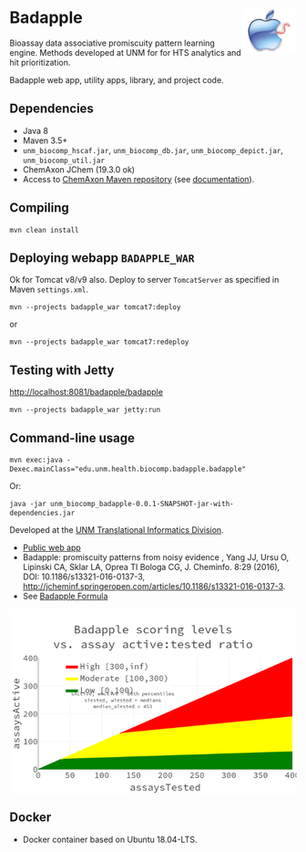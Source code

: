 # Badapple <img align="right" src="doc/images/BadappleWorm.png" height="80">

Bioassay data associative promiscuity pattern learning engine. 
Methods developed at UNM for for HTS analytics and hit prioritization.

Badapple web app, utility apps, library, and project code.

## Dependencies

* Java 8
* Maven 3.5+
* `unm_biocomp_hscaf.jar`, `unm_biocomp_db.jar`, `unm_biocomp_depict.jar`, `unm_biocomp_util.jar`
* ChemAxon JChem (19.3.0 ok)
* Access to [ChemAxon Maven repository](https://hub.chemaxon.com)
(see [documentation](https://docs.chemaxon.com/display/docs/Public+Repository)).

## Compiling

```
mvn clean install
```

## Deploying webapp `BADAPPLE_WAR`

Ok for Tomcat v8/v9 also. Deploy to server `TomcatServer` as specified
in Maven `settings.xml`.

```
mvn --projects badapple_war tomcat7:deploy
```

or

```
mvn --projects badapple_war tomcat7:redeploy
```

## Testing with Jetty

<http://localhost:8081/badapple/badapple>

```
mvn --projects badapple_war jetty:run
```

## Command-line usage

```
mvn exec:java -Dexec.mainClass="edu.unm.health.biocomp.badapple.badapple"
```

Or:

```
java -jar unm_biocomp_badapple-0.0.1-SNAPSHOT-jar-with-dependencies.jar
```

Developed at the [UNM Translational Informatics Division](http://datascience.unm.edu).

* [Public web app](http://pasilla.health.unm.edu/badapple)
* Badapple: promiscuity patterns from noisy evidence , Yang JJ, Ursu O, Lipinski
CA, Sklar LA, Oprea TI Bologa CG, J. Cheminfo. 8:29 (2016), DOI: 10.1186/s13321-016-0137-3,
<http://jcheminf.springeropen.com/articles/10.1186/s13321-016-0137-3>.
* See [Badapple Formula](/doc/badapple_formula.html)

<img align="center" src="/doc/images/badapple_formula.png">

## Docker

* Docker container based on Ubuntu 18.04-LTS.
